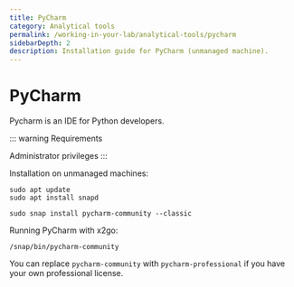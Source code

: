 ```yaml
---
title: PyCharm
category: Analytical tools
permalink: /working-in-your-lab/analytical-tools/pycharm
sidebarDepth: 2
description: Installation guide for PyCharm (unmanaged machine).
---
```


# PyCharm

Pycharm is an IDE for Python developers.

::: warning Requirements

Administrator privileges
:::


Installation on unmanaged machines:

```
sudo apt update
sudo apt install snapd

sudo snap install pycharm-community --classic
```

Running PyCharm with x2go:
```
/snap/bin/pycharm-community
```

You can replace `pycharm-community` with `pycharm-professional` if you have your own professional license.
